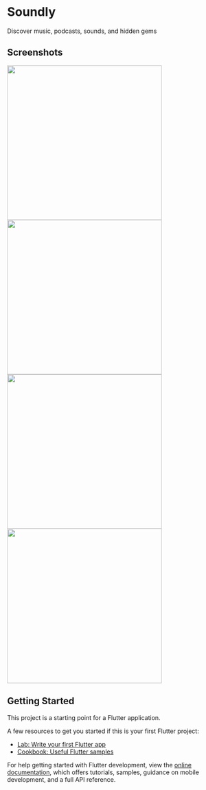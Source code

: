
# Soundly

Discover music, podcasts, sounds, and hidden gems  

## Screenshots  
<img src="https://github.com/occiandiaali/Soundly/assets/40769994/a128d5d0-fb18-43e9-a77c-a9a76e74056f.jpg" height="360"> 
<img src="https://github.com/occiandiaali/Soundly/assets/40769994/a0d9f8e4-d267-40be-aace-7c2d2fe2e86c.jpg" height="360">  
<img src="https://github.com/occiandiaali/Soundly/assets/40769994/b79fa046-a98d-4698-a9e3-58861615a15a.jpg" height="360"> 



<img src="https://github.com/occiandiaali/Soundly/assets/40769994/40e3e0dd-2096-403a-ae8f-e9de86fc93ce.jpg" height="360"> 

## Getting Started

This project is a starting point for a Flutter application.

A few resources to get you started if this is your first Flutter project:

- [Lab: Write your first Flutter app](https://docs.flutter.dev/get-started/codelab)
- [Cookbook: Useful Flutter samples](https://docs.flutter.dev/cookbook)

For help getting started with Flutter development, view the
[online documentation](https://docs.flutter.dev/), which offers tutorials,
samples, guidance on mobile development, and a full API reference.
